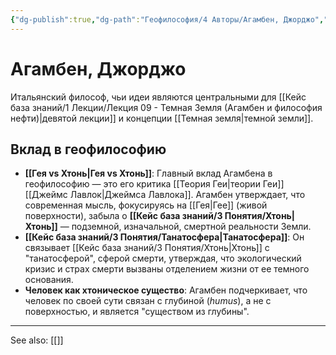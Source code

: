 ```yaml
---
{"dg-publish":true,"dg-path":"Геофилософия/4 Авторы/Агамбен, Джорджо","permalink":"/geofilosofiya/4-avtory/agamben-dzhordzho/"}
---
```


# Агамбен, Джорджо

Итальянский философ, чьи идеи являются центральными для [[Кейс база знаний/1 Лекции/Лекция 09 - Темная Земля (Агамбен и философия нефти)\|девятой лекции]] и концепции [[Темная земля\|темной земли]].

## Вклад в геофилософию
- **[[Гея vs Хтонь\|Гея vs Хтонь]]**: Главный вклад Агамбена в геофилософию — это его критика [[Теория Геи\|теории Геи]] [[Джеймс Лавлок\|Джеймса Лавлока]]. Агамбен утверждает, что современная мысль, фокусируясь на [[Гея\|Гее]] (живой поверхности), забыла о **[[Кейс база знаний/3 Понятия/Хтонь\|Хтонь]]** — подземной, изначальной, смертной реальности Земли.
- **[[Кейс база знаний/3 Понятия/Танатосфера\|Танатосфера]]**: Он связывает [[Кейс база знаний/3 Понятия/Хтонь\|Хтонь]] с "танатосферой", сферой смерти, утверждая, что экологический кризис и страх смерти вызваны отделением жизни от ее темного основания.
- **Человек как хтоническое существо**: Агамбен подчеркивает, что человек по своей сути связан с глубиной (*humus*), а не с поверхностью, и является "существом из глубины".






---
See also:
[[]]
